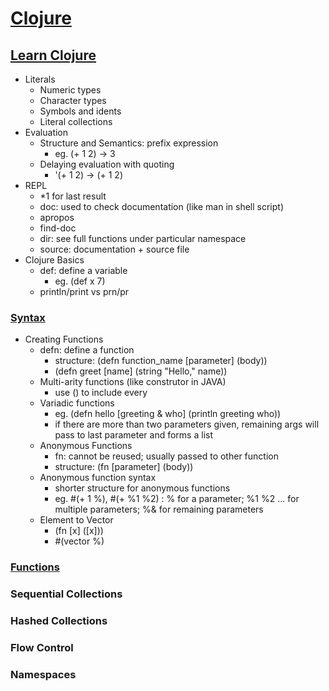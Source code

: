 # [Clojure](https://clojure.org/)


## [Learn Clojure](https://clojure.org/guides/learn/clojure)

* Literals
  * Numeric types
  * Character types
  * Symbols and idents
  * Literal collections
* Evaluation
  * Structure and Semantics: prefix expression
    * eg. (+ 1 2) -> 3
  * Delaying evaluation with quoting
    * '(+ 1 2) -> (+ 1 2)
* REPL
  * \*1 for last result
  * doc: used to check documentation (like man in shell script)
  * apropos
  * find-doc
  * dir: see full functions under particular namespace
  * source: documentation + source file
* Clojure Basics
  * def: define a variable
    * eg. (def x 7) 
  * println/print vs prn/pr

### [Syntax](https://clojure.org/guides/learn/syntax)
* Creating Functions
  * defn: define a function
    * structure: (defn function_name [parameter] (body))
    * (defn greet [name] (string "Hello," name))
  * Multi-arity functions (like construtor in JAVA)
    * use () to include every 
  * Variadic functions
    * eg. (defn hello [greeting & who] (println greeting who))
    * if there are more than two parameters given, remaining args will pass to last parameter and forms a list
  * Anonymous Functions
    * fn: cannot be reused; usually passed to other function
    * structure: (fn [parameter] (body))
  * Anonymous function syntax
    * shorter structure for anonymous functions
    * eg. #(+ 1 %), #(+ %1 %2) : % for a parameter; %1 %2 ... for multiple parameters; %& for remaining parameters
  * Element to Vector
    * (fn [x] ([x]))
    * #(vector %)

### [Functions](https://clojure.org/guides/learn/functions)

### Sequential Collections

### Hashed Collections

### Flow Control

### Namespaces
